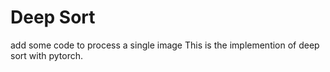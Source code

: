 # Deep Sort 
add some code to process a single image
This is the implemention of deep sort with pytorch.